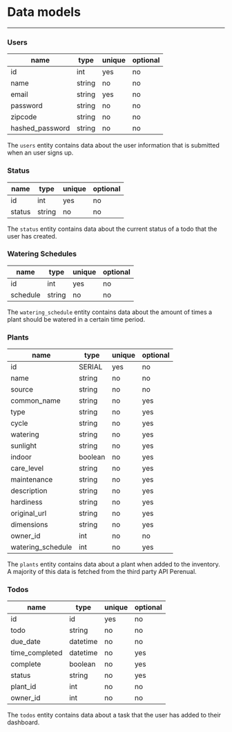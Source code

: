 # Data models

---

### Users

| name            | type         | unique | optional |
| --------------- | ------------ | ------ | -------- |
| id              | int          | yes    | no       |
| name            | string       | no     | no       |
| email           | string       | yes    | no       |
| password        | string       | no     | no       |
| zipcode         | string       | no     | no       |
| hashed_password | string       | no     | no       |

The `users` entity contains data about the user information 
that is submitted when an user signs up.

###  Status

| name             | type   | unique | optional |
| ---------------- | ------ | ------ | -------- |
| id               | int    | yes    | no       |
| status           | string | no     | no       |

The `status` entity contains data about the current status
of a todo that the user has created.

###  Watering Schedules

| name             | type   | unique | optional |
| ---------------- | ------ | ------ | -------- |
| id               | int    | yes    | no       |
| schedule         | string | no     | no       |

The `watering_schedule` entity contains data about the amount 
of times a plant should be watered in a certain time period.

### Plants

| name             | type    | unique | optional |
| ---------------- | ------- | ------ | -------- |
| id               | SERIAL  | yes    | no       |
| name             | string  | no     | no       |
| source           | string  | no     | no       |
| common_name      | string  | no     | yes      |
| type             | string  | no     | yes      |
| cycle            | string  | no     | yes      |
| watering         | string  | no     | yes      |
| sunlight         | string  | no     | yes      |
| indoor           | boolean | no     | yes      |
| care_level       | string  | no     | yes      |
| maintenance      | string  | no     | yes      |
| description      | string  | no     | yes      |
| hardiness        | string  | no     | yes      |
| original_url     | string  | no     | yes      |
| dimensions       | string  | no     | yes      |
| owner_id         | int     | no     | no       |
| watering_schedule| int     | no     | yes      |

The `plants` entity contains data about a plant when added to
the inventory. A majority of this data is fetched from the third
party API Perenual.

### Todos

| name           | type       | unique | optional |
| -------------- | ---------- | ------ | -------- |
| id             | id         | yes    | no       |
| todo           | string     | no     | no       |
| due_date       | datetime   | no     | no       |
| time_completed | datetime   | no     | yes      |
| complete       | boolean    | no     | yes      |
| status         | string     | no     | yes      |
| plant_id       | int        | no     | no       |
| owner_id       | int        | no     | no       |

The `todos` entity contains data about a task that the user has
added to their dashboard. 
